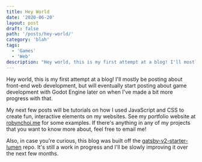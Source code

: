```yaml
---
title: Hey World
date: '2020-06-20'
layout: post
draft: false
path: '/posts/hey-world/'
category: 'blah'
tags:
  - 'Games'
  - 'Web'
description: "Hey world, this is my first attempt at a blog! I'll mostly be posting about front-end web development, but will eventually start [...]"
---
```


Hey world, this is my first attempt at a blog! I'll mostly be posting about front-end web development, but will eventually start posting about game development with Godot Engine later on when I've made a bit more progress with that.

My next few posts will be tutorials on how I used JavaScript and CSS to create fun, interactive elements on my websites. See my portfolio website at [robynchoi.me](robynchoi.me) for some examples. If there's anything in any of my projects that you want to know more about, feel free to email me!

Also, in case you're curious, this blog was built off the [gatsby-v2-starter-lumen](https://github.com/GatsbyCentral/gatsby-v2-starter-lumen) repo. It's still a work in progress and I'll be slowly improving it over the next few months.
